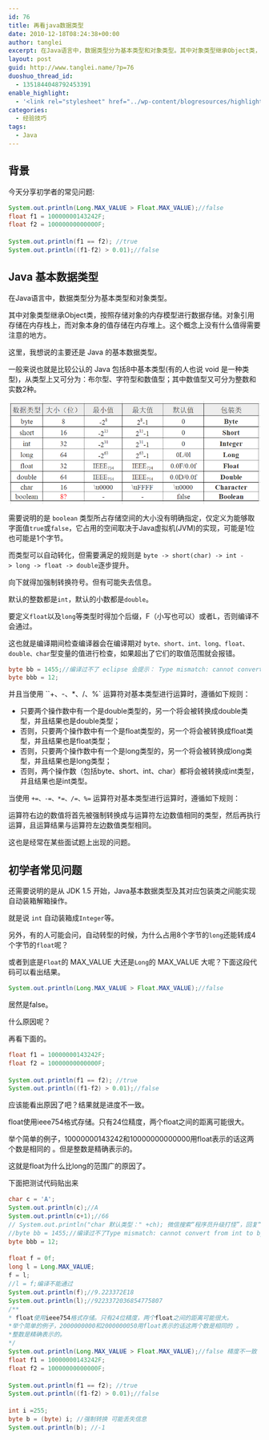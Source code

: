 ```yaml
---
id: 76
title: 再看java数据类型
date: 2010-12-18T08:24:38+00:00
author: tanglei
excerpt: 在Java语言中，数据类型分为基本类型和对象类型。其中对象类型继承Object类，按照存储对象的内存模型进行数据存储。对象引用存储在内存栈上，而对象本身的值存储在内存堆上。这个概念上没有什么值得需要注意的地方。这里，我想说的主要还是java的基本数据类型。
layout: post
guid: http://www.tanglei.name/?p=76
duoshuo_thread_id:
  - 1351844048792453391
enable_highlight:
  - '<link rel="stylesheet" href="../wp-content/blogresources/highlightconfig/highlight.default.min.css"><script src="../wp-content/blogresources/highlightconfig/jquery-2.1.4.min.js"></script><script src="../wp-content/blogresources/highlightconfig/enable_highlight.js"></script>'
categories:
  - 经验技巧
tags:
  - Java
---
```


## 背景

今天分享初学者的常见问题:

```java
System.out.println(Long.MAX_VALUE > Float.MAX_VALUE);//false 
float f1 = 10000000143242F;
float f2 = 10000000000000F;

System.out.println(f1 == f2); //true
System.out.println((f1-f2) > 0.01);//false
```

## Java 基本数据类型

在Java语言中，数据类型分为基本类型和对象类型。

其中对象类型继承Object类，按照存储对象的内存模型进行数据存储。对象引用存储在内存栈上，而对象本身的值存储在内存堆上。这个概念上没有什么值得需要注意的地方。

这里，我想说的主要还是 Java 的基本数据类型。

一般来说也就是比较公认的 Java 包括8中基本类型(有的人也说 void 是一种类型)，从类型上又可分为：布尔型、字符型和数值型；其中数值型又可分为整数和实数2种。

![Java基本数据类型](/resources/gitee-blog-resources/2021-11-30/1638287663111-image.png)

需要说明的是 `boolean` 类型所占存储空间的大小没有明确指定，仅定义为能够取字面值`true`或`false`，它占用的空间取决于Java虚拟机(JVM)的实现，可能是1位也可能是1个字节。

而类型可以自动转化，但需要满足的规则是 `byte -> short(char) -> int -> long -> float -> double`逐步提升。

向下就得加强制转换符号。但有可能失去信息。

默认的整数都是`int`，默认的小数都是`double`。

要定义`float`以及`long`等类型时得加个后缀，F（小写也可以）或者L，否则编译不会通过。

这也就是编译期间检查编译器会在编译期对 `byte、short、int、long、float、double、char`型变量的值进行检查，如果超出了它们的取值范围就会报错。

```java
byte bb = 1455;//编译过不了 eclipse 会提示： Type mismatch: cannot convert from int to byte
byte bbb = 12;
```

并且当使用 ``+、-、*、/、%` 运算符对基本类型进行运算时，遵循如下规则：

  * 只要两个操作数中有一个是double类型的，另一个将会被转换成double类型，并且结果也是double类型；
  * 否则，只要两个操作数中有一个是float类型的，另一个将会被转换成float类型，并且结果也是float类型；
  * 否则，只要两个操作数中有一个是long类型的，另一个将会被转换成long类型，并且结果也是long类型；
  * 否则，两个操作数（包括byte、short、int、char）都将会被转换成int类型，并且结果也是int类型。

当使用 `+=、-=、*=、/=、%=` 运算符对基本类型进行运算时，遵循如下规则：

运算符右边的数值将首先被强制转换成与运算符左边数值相同的类型，然后再执行运算，且运算结果与运算符左边数值类型相同。

这也是经常在某些面试题上出现的问题。

## 初学者常见问题

还需要说明的是从 JDK 1.5 开始，Java基本数据类型及其对应包装类之间能实现自动装箱解箱操作。

就是说 `int` 自动装箱成`Integer`等。

另外，有的人可能会问，自动转型的时候，为什么占用8个字节的`long`还能转成4个字节的`float`呢？

或者到底是`Float`的 MAX_VALUE 大还是`Long`的 MAX_VALUE 大呢？下面这段代码可以看出结果。

```java
System.out.println(Long.MAX_VALUE > Float.MAX_VALUE);//false
```

居然是false。

什么原因呢？

再看下面的。

```java
float f1 = 10000000143242F;
float f2 = 10000000000000F;

System.out.println(f1 == f2); //true
System.out.println((f1-f2) > 0.01);//false
```

应该能看出原因了吧？结果就是进度不一致。

float使用ieee754格式存储。只有24位精度，两个float之间的距离可能很大。

举个简单的例子，10000000143242和10000000000000用float表示的话这两个数是相同的 。但是整数是精确表示的。

这就是float为什么比long的范围广的原因了。


下面把测试代码贴出来
 
```java
char c = 'A';
System.out.println(c);//A
System.out.println(c+1);//66
// System.out.println("char 默认类型：" +ch); 微信搜索“程序员升级打怪”，回复“见面礼”有惊喜
//byte bb = 1455;//编译过不了Type mismatch: cannot convert from int to byte
byte bbb = 12;

float f = 0f;
long l = Long.MAX_VALUE;
f = l;
//l = f;编译不能通过
System.out.println(f);//9.223372E18
System.out.println(l);//9223372036854775807
/**
* float使用ieee754格式存储。只有24位精度，两个float之间的距离可能很大。
*举个简单的例子，2000000000和2000000050用float表示的话这两个数是相同的 。
*整数是精确表示的。
*/
System.out.println(Long.MAX_VALUE > Float.MAX_VALUE);//false 精度不一致
float f1 = 10000000143242F;
float f2 = 10000000000000F;

System.out.println(f1 == f2); //true
System.out.println((f1-f2) > 0.01);//false

int i =255;
byte b = (byte) i; //强制转换 可能丢失信息
System.out.println(b); //-1
```
